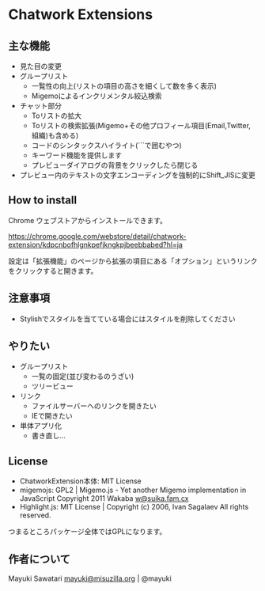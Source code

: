 ﻿Chatwork Extensions
===================

主な機能
--------
- 見た目の変更
- グループリスト
  - 一覧性の向上(リストの項目の高さを細くして数を多く表示)
  - Migemoによるインクリメンタル絞込検索
- チャット部分
  - Toリストの拡大
  - Toリストの検索拡張(Migemo+その他プロフィール項目(Email,Twitter,組織)も含める)
  - コードのシンタックスハイライト(```で囲むやつ)
  - キーワード機能を提供します
  - プレビューダイアログの背景をクリックしたら閉じる
- プレビュー内のテキストの文字エンコーディングを強制的にShift_JISに変更

How to install
--------------
Chrome ウェブストアからインストールできます。

https://chrome.google.com/webstore/detail/chatwork-extension/kdpcnbofhlgnkpefjkngkpjbeebbabed?hl=ja

設定は「拡張機能」のページから拡張の項目にある「オプション」というリンクをクリックすると開きます。

注意事項
--------
- Stylishでスタイルを当てている場合にはスタイルを削除してください


やりたい
--------

- グループリスト
  - 一覧の固定(並び変わるのうざい)
  - ツリービュー
- リンク
  - ファイルサーバーへのリンクを開きたい
  - IEで開きたい
- 単体アプリ化
  - 書き直し…

License
-------
- ChatworkExtension本体: MIT License
- migemojs: GPL2 | Migemo.js - Yet another Migemo implementation in JavaScript Copyright 2011 Wakaba <w@suika.fam.cx>
- Highlight.js: MIT License | Copyright (c) 2006, Ivan Sagalaev All rights reserved.

つまるところパッケージ全体ではGPLになります。

作者について
-----------
Mayuki Sawatari <mayuki@misuzilla.org> | @mayuki
